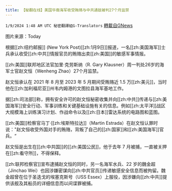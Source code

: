 ```yaml
---
title: 【秘翻在线】美国华裔海军收受贿赂与中共通敌被判27个月监禁
---
```

`1/9/2024 1:48 AM UTC 秘密翻譯組G-Translators` [轉載自GNews](https://gnews.org/articles/2198838)

图片来源：Today

根据[[zh:纽约邮报]] (New York Post)[[zh:1月9日]]报道，一名[[zh:美国海军]]士兵承认收受[[zh:中共]]情报官员的贿赂出卖[[zh:美国]]的敏感军事情报。

[[zh:美国]]联邦地区法官加里·克劳斯纳（R. Gary Klausner）周一判处26岁的海军士官赵文恒（Wenheng Zhao）27个月监禁。

赵文恒承认在 2021 年 8 月至 2023 年 5 月期间受贿赂近 1.5 万[[zh:美元]]，当时他在[[zh:加利福尼亚]]州韦内姆港的文图拉县海军基地工作。

据[[zh:司法部]]称，拥有安全许可的赵文恒秘密收集并向[[zh:中共]]传递与[[zh:美国海军]]安全行动、军事训练和关键基础设施有关的信息。例如[[zh:太平洋]]战区大规模海上训练演习计划、作战命令以及[[zh:日本]]雷达系统的电路图和蓝图。

[[zh:美国]]检察官马丁·[[zh:埃斯特拉达]]（Martin Estrada）在赵文恒认罪时说："赵文恒收受外国对手的贿赂，背叛了自己的[[zh:国家]]和[[zh:美国海军]]官兵。“

赵文恒是出生在[[zh:中共国]]的[[zh:美国公民]]，他于去年 7 月被捕，一直被关押在[[zh:看守所]]，不得保释。

[[zh:联邦检察官]]宣布逮捕赵文恒的同时，另一名海军水兵、22 岁的魏金超（Jinchao Wei）也因涉嫌密谋向[[zh:中共官员]]传递敏感安全信息而被拘留。魏金超曾在位于圣迭戈的埃塞克斯号（USS Essex）上服役，因涉嫌向[[zh:中共]]提供该舰及其船员的详细信息而以间谍罪被捕。
